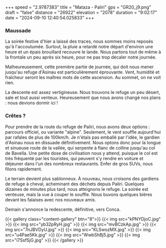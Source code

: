 +++
speed = "2.9787383"
title = "Mataza - Paliri"
gps = "GR20_j9.png"
draft = "false"
distance = "26922"
elevation = "2078"
duration = "9:02:17"
date = "2024-09-10 12:40:54.025833"
+++
### Maussade 
La soirée festive d'hier a laissé des traces, nous sommes moins reposés qu'à l'accoutumée. Surtout, la pluie a retardé notre départ d'environ une heure et un épais brouillard recouvre le lande.
Nous partons tout de même à la frontale un peu après six heure, pour ne pas trop décaler notre journée. 

Malheureusement, cette première partie de journée, qui doit nous mener jusqu'au refuge d'Asinau est particulièrement éprouvante. Vent, humidité et fraîcheur seront les maîtres mots de cette ascension. Au sommet, on ne voit rien.

La descente est assez vertigineuse. Nous trouvons le refuge un peu désert, sale et tout aussi venteux. Heureusement que nous avons changé nos plans : nous devions dormir ici ! 

### Crêtes ?
Pour prendre de la route du refuge de Paliri, nous avons deux options : parcours officiel, ou variante "alpine". Seulement, le vent souffle aujourd'hui par rafales de plus de 100km/h. Je n'étais pas emballé par l'idée, le gardien d'Asinau nous en dissuade définitivement. Nous optons donc pour la longue et sinueuse route de la vallée, qui serpente à flanc de colline jusqu'au col de Bavella. Une petite dose de civilisation nous y attend, puisque le col est très fréquenté par les touristes, qui peuvent s'y rendre en voiture et déjeuner dans l'un des nombreux restaurants. Enfer de gros SUVs, nous filons rapidement.

Le terrain devient plus sablonneux. À nouveau, nous croisons des gardiens de refuge à cheval, acheminant des déchets depuis Paliri. Quelques dizaines de minutes plus tard, nous atteignons le refuge.
La soirée est venteuse, mais la vue à couper le souffle. Nous buvons quelques bières devant les falaises avec nos nouveaux amis. 

Demain s'annonce la redescente, définitive, vers Conca.

{{< gallery class="content-gallery" btn="8">}}
{{< img src="kPNYDjoC.jpg" >}}
{{< img src="yb32pRyH.jpg" >}}
{{< img src="mvBCzkAp.jpg" >}}
{{< img src="7nJBVDyU.jpg" >}}
{{< img src="KLSwozMX.jpg" >}}
{{< img src="u4Pae5Kk.jpg" >}}
{{< img src="WwbShBj5.jpg" >}}
{{< img src="i7SsfSjG.jpg" >}}
{{< /gallery >}}

